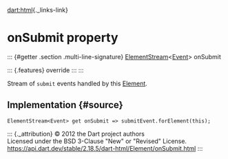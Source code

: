 [dart:html](../../dart-html/dart-html-library){._links-link}

onSubmit property
=================

::: {#getter .section .multi-line-signature}
[ElementStream](../elementstream-class)\<[Event](../event-class)\>
onSubmit

::: {.features}
override
:::
:::

Stream of `submit` events handled by this [Element](../element-class).

Implementation {#source}
--------------

``` {.language-dart data-language="dart"}
ElementStream<Event> get onSubmit => submitEvent.forElement(this);
```

::: {._attribution}
© 2012 the Dart project authors\
Licensed under the BSD 3-Clause \"New\" or \"Revised\" License.\
<https://api.dart.dev/stable/2.18.5/dart-html/Element/onSubmit.html>
:::
